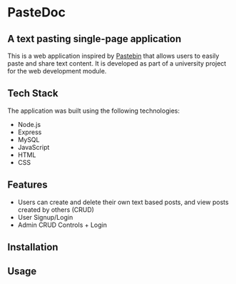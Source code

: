 # PasteDoc

## A text pasting single-page application

This is a web application inspired by [Pastebin](https://pastebin.com) that allows users to easily paste and share text content. It is developed as part of a university project for the web development module.

## Tech Stack

The application was built using the following technologies:

- Node.js 
- Express
- MySQL
- JavaScript
- HTML
- CSS

## Features

- Users can create and delete their own text based posts, and view posts created by others (CRUD)
- User Signup/Login
- Admin CRUD Controls + Login

## Installation


## Usage 
